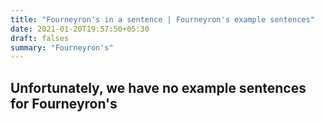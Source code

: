 ```yaml
---
title: "Fourneyron's in a sentence | Fourneyron's example sentences"
date: 2021-01-20T19:57:50+05:30
draft: falses
summary: "Fourneyron's"
---
```

## Unfortunately, we have no example sentences for Fourneyron's                 
